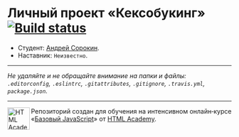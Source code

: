 # Личный проект «Кексобукинг» [![Build status][travis-image]][travis-url]

* Студент: [Андрей Сорокин](https://up.htmlacademy.ru/javascript/11/user/428923).
* Наставник: `Неизвестно`.

---

_Не удаляйте и не обращайте внимание на папки и файлы:_<br>
_`.editorconfig`, `.eslintrc`, `.gitattributes`, `.gitignore`, `.travis.yml`, `package.json`._

---

<a href="https://htmlacademy.ru/intensive/javascript"><img align="left" width="50" height="50" title="HTML Academy" src="https://up.htmlacademy.ru/static/img/intensive/javascript/logo-for-github.svg"></a>

Репозиторий создан для обучения на интенсивном онлайн‑курсе «[Базовый JavaScript](https://htmlacademy.ru/intensive/javascript)» от [HTML Academy](https://htmlacademy.ru).

[travis-image]: https://travis-ci.org/htmlacademy-javascript/428923-keksobooking.svg?branch=master
[travis-url]: https://travis-ci.org/htmlacademy-javascript/428923-keksobooking
